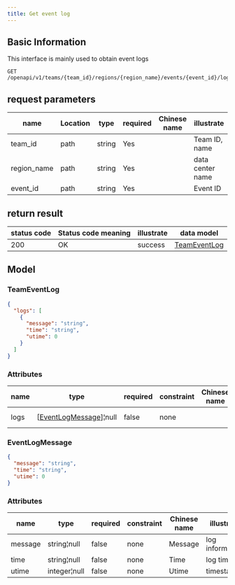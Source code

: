 ```yaml
---
title: Get event log
---
```


## Basic Information

This interface is mainly used to obtain event logs

```shell title="请求路径"
GET /openapi/v1/teams/{team_id}/regions/{region_name}/events/{event_id}/logs
```

## request parameters

| name        | Location | type   | required | Chinese name | illustrate       |
| ----------- | -------- | ------ | -------- | ------------ | ---------------- |
| team_id     | path     | string | Yes      |              | Team ID, name    |
| region_name | path     | string | Yes      |              | data center name |
| event_id    | path     | string | Yes      |              | Event ID         |

## return result

| status code | Status code meaning | illustrate | data model                          |
| ----------- | ------------------- | ---------- | ----------------------------------- |
| 200         | OK                  | success    | [TeamEventLog](#schemateameventlog) |

## Model

### TeamEventLog<a id="schemateameventlog"></a>

```json
{
  "logs": [
    {
      "message": "string",
      "time": "string",
      "utime": 0
    }
  ]
}
```

### Attributes

| name | type                                             | required | constraint | Chinese name | illustrate      |
| ---- | ------------------------------------------------ | -------- | ---------- | ------------ | --------------- |
| logs | [[EventLogMessage](#schemaeventlogmessage)]¦null | false    | none       |              | log information |

### EventLogMessage<a id="schemaeventlogmessage"></a>

```json
{
  "message": "string",
  "time": "string",
  "utime": 0
}
```

### Attributes

| name    | type         | required | constraint | Chinese name | illustrate      |
| ------- | ------------ | -------- | ---------- | ------------ | --------------- |
| message | string¦null  | false    | none       | Message      | log information |
| time    | string¦null  | false    | none       | Time         | log time        |
| utime   | integer¦null | false    | none       | Utime        | timestamp       |
